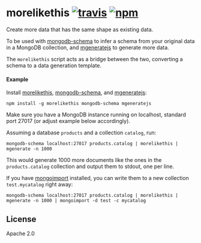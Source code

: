 # morelikethis [![travis][travis_img]][travis_url] [![npm][npm_img]][npm_url]

Create more data that has the same shape as existing data.

To be used with [mongodb-schema][mongodb-schema] to infer a schema from your
original data in a MongoDB collection, and [mgeneratejs][mgeneratejs] to
generate more data.

The `morelikethis` script acts as a bridge between the two, converting a
schema to a data generation template.

#### Example

Install [morelikethis][morelikethis], [mongodb-schema][mongodb-schema],
and [mgeneratejs][mgeneratejs]:

```
npm install -g morelikethis mongodb-schema mgeneratejs
```

Make sure you have a MongoDB instance running on localhost, standard port 27017
(or adjust example below accordingly).

Assuming a database `products` and a collection `catalog`, run:

```
mongodb-schema localhost:27017 products.catalog | morelikethis | mgenerate -n 1000
```

This would generate 1000 more documents like the ones in the `products.catalog`
collection and output them to stdout, one per line.

If you have [mongoimport][mongoimport] installed, you can write them to a
new collection `test.mycatalog` right away:


```
mongodb-schema localhost:27017 products.catalog | morelikethis | mgenerate -n 1000 | mongoimport -d test -c mycatalog
```

## License

Apache 2.0

[mongoimport]: https://docs.mongodb.com/manual/reference/program/mongoimport/
[mgenerate-mtools]: https://github.com/rueckstiess/mtools/wiki/mgenerate
[mgeneratejs]: https://www.npmjs.com/package/mgeneratejs
[morelikethis]: http://github.com/mongodb-js/morelikethis
[mongodb-schema]: https://www.npmjs.com/package/mongodb-schema
[travis_img]: https://img.shields.io/travis/mongodb-js/morelikethis.svg
[travis_url]: https://travis-ci.org/mongodb-js/morelikethis
[npm_img]: https://img.shields.io/npm/v/morelikethis.svg
[npm_url]: https://npmjs.org/package/morelikethis
